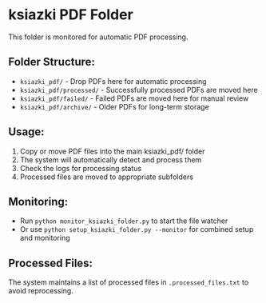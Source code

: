 # ksiazki PDF Folder

This folder is monitored for automatic PDF processing.

## Folder Structure:
- `ksiazki_pdf/` - Drop PDFs here for automatic processing
- `ksiazki_pdf/processed/` - Successfully processed PDFs are moved here
- `ksiazki_pdf/failed/` - Failed PDFs are moved here for manual review
- `ksiazki_pdf/archive/` - Older PDFs for long-term storage

## Usage:
1. Copy or move PDF files into the main ksiazki_pdf/ folder
2. The system will automatically detect and process them
3. Check the logs for processing status
4. Processed files are moved to appropriate subfolders

## Monitoring:
- Run `python monitor_ksiazki_folder.py` to start the file watcher
- Or use `python setup_ksiazki_folder.py --monitor` for combined setup and monitoring

## Processed Files:
The system maintains a list of processed files in `.processed_files.txt` to avoid reprocessing.
